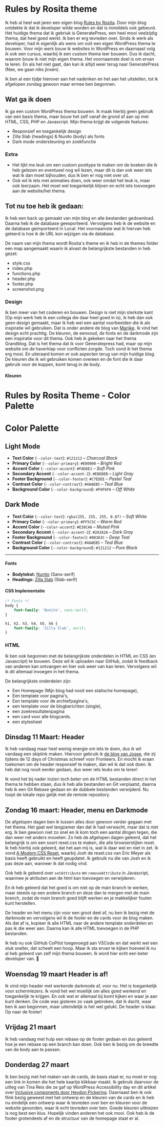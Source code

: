 # Rules by Rosita theme

Ik heb al heel wat jaren een eigen blog [Rules by Rosita](https://www.rulesbyrosita.nl/). Door mijn blog ontdekte ik dat ik developer wilde worden en dat is inmiddels ook gebeurd. 
Het huidige thema dat ik gebriuk is GeneratePress, een heel mooi veelzijdig thema, dat heel goed werkt. Ik ben er erg tevreden over. Sinds ik werk als developer, had ik eigenlijk als wens om ooit een eigen WordPress thema te bouwen. Voor mijn werk bouw ik websites  in WordPress en daarnaast volg ik ook een cursus, waarbij ik een custom thema leer bouwen. Dus ik dacht, waarom bouw ik niet mijn eigen thema. Het voornaamste doel is om ervan te leren. En als het niet gaat, dan kan ik altijd weer terug naar GeneratePress (Nee, we gaan niks jinxen).

Ik ben al een tijdje hierover aan het nadenken en het aan het uitstellen, tot ik afgelopen zondag gewoon maar ermee ben begonnen. 

## Wat ga ik doen

Ik ga een custom WordPress thema bouwen. Ik maak hierbij geen gebruik van een basis thema, maar bouw het zelf vanaf de grond af aan op met HTML, CSS, PHP en Javascript. Mijn thema krijgt de volgende features:

* Responsief en toegankelijk design
* Zilla Slab (headings) & Nunito (body) als fonts
* Dark mode ondersteuning en zoekfunctie

### Extra 

 * Het lijkt me leuk om een custom posttype te maken om de boeken die ik heb gelezen en eventueel nog wil lezen, maar dit is dan ook weer iets wat ik dan moet bijhouden, dus ik ben er nog niet over uit.
 * Ook wil ik iets met animaties doen, ook weer omdat het leuk is, maar ook leerzaam. Het moet wel toegankelijk blijven en echt iets toevoegen aan de website/het thema.

 ## Tot nu toe heb ik gedaan:

 Ik heb een back up gemaakt van mijn blog en alle bestanden gedownload. Daarna heb ik de database geexporteerd. Vervolgens heb ik de website en de database geimporteerd in Local. Het voornaamste wat ik hiervan heb geleerd is hoe ik de URL kon wijzigen via de database. 
 
 De naam van mijn thema wordt Rosita's theme en ik heb in de themes folder een map aangemaakt waarin ik alvast de belangrijkste bestanden in heb gezet:
 * style.css
 * index.php
 * functions.php
 * header.php
 * footer.php
 * screenshot.png

 ### Design
 Ik ben meer van het coderen en bouwen. Design is niet mijn sterkste kant (Op mijn werk heb ik een collega die daar heel goed in is), ik heb dan ook geen design gemaakt, maar ik heb wel een aantal voorbeelden die ik als inspiratie wil gebruiken. Dat is onder andere de blog van [Marijke](https://marijkeluttekes.dev/). Ik vind het design echt prachtig. De kleuren, de eenvoud, de fonts en de darkmode zijn een inspiratie voor dit thema. Ook heb ik gekeken naar het thema Grandblog. Dat is het thema dat ik voor Generatepress had, maar op mijn website om de haverklap voor conflicten zorgde. Toch vond ik het thema erg mooi. En uiteraard komen er ook aspecten terug van mijn huidige blog. De kleuren die ik wil gebruiken komen overeen en de font die ik daar gebruik voor de koppen, komt terug in de body. 

#### Kleuren 

# Rules by Rosita Theme - Color Palette

# Color Palette

## Light Mode
- **Text Color** (`--color-text`): `#121212` – *Charcoal Black*
- **Primary Color** (`--color-primary`): `#E00000` – *Bright Red*
- **Accent Color** (`--color-accent`): `#FAD6E1` – *Soft Pink*
- **Secondary Accent** (`--color-accent-2`): `#EBEBEB` – *Light Gray*
- **Footer Background** (`--color-footer`): `#C7EDEE` – *Pastel Teal*
- **Contrast Color** (`--color-contrast`): `#4AAEB5` – *Teal Blue*
- **Background Color** (`--color-background`): `#F6F6F6` – *Off White*

## Dark Mode
- **Text Color** (`--color-text`): `rgba(255, 255, 255, 0.87)` – *Soft White*
- **Primary Color** (`--color-primary`): `#FF5C5C` – *Warm Red*
- **Accent Color** (`--color-accent`): `#E38CA6` – *Muted Pink*
- **Secondary Accent** (`--color-accent-2`): `#2A2A2A` – *Dark Gray*
- **Footer Background** (`--color-footer`): `#003A3C` – *Deep Teal*
- **Contrast Color** (`--color-contrast`): `#4AAEB5` – *Teal Blue*
- **Background Color** (`--color-background`): `#121212` – *Pure Black*

---

####  Fonts

- **Bodytekst:** [Nunito](https://fonts.google.com/specimen/Nunito) (Sans-serif)  
- **Headings:** [Zilla Slab](https://fonts.google.com/specimen/Zilla+Slab) (Slab-serif)  

#### CSS Implementatie
```css
/* Fonts */
body {
    font-family: 'Nunito', sans-serif;
}

h1, h2, h3, h4, h5, h6 {
    font-family: 'Zilla Slab', serif;
}
```

 ### HTML
 Ik ben ook begonnen met de belangrijkste onderdelen in HTML en CSS (en Javascript) te bouwen. Deze wil ik uploaden naar GitHub, zodat ik feedback van anderen kan ontvangen en hier ook weer van kan leren. Vervolgens wil ik dit allemaal invoegen in het thema. 

 De belangrijkste onderdelen zijn:
 * Een Homepage (Mijn blog had nooit een statische homepage),
 * Een template voor pagina's,
 * Een template voor de archiefpagina's,
 * een template voor de blogberichten (single),
 * een zoekresultatenpagina
 * een card voor alle blogcards. 
 * een stylesheet

## Dinsdag 11 Maart: Header

Ik heb vandaag maar heel weinig energie om iets te doen, dus ik wil vandaag een skiplink maken. Hiervoor gebruik ik [de blog van Josee](https://www.fronteers.nl/nl/blog/2025/01/easy-a11y), die zij tijdens de 12 days of Christmas schreef voor Fronteers. En mocht ik eraan toekomen om de header responsief te maken, dan wil ik dat ook doen. Ik heb dat nog nooit eerder gedaan, dus weer iets leuks om te leren! 

Ik vond het bij nader inzien toch beter om de HTML bestanden direct in het thema te hebben staan, dus ik heb alle bestanden en Git verplaatst, daarna heb ik een Git Rebase gedaan en de dubbele bestanden verwijderd. Nu loopt de lokale repo gelijk met de remote repository.

## Zondag 16 maart: Header, menu en Darkmode

De afgelopen dagen ben ik tussen alles door gewoon verder gegaan met het thema. Het gaat wel langzamer dan dat ik had verwacht, maar dat is niet erg. Ik ben gewoon niet zo snel en ik kom toch een aantal dingen tegen, die dan weer net anders mooeten: Zo heb de afgelopen dagen geleerd, dat het belangrijk is om een soort reset.css te maken, die alle browserstijlen reset. Ik heb hierbij ook geleerd, dat het aan mij is, wat ik daar wel en niet in zet. Ik vond [A Modern CSS Reset](https://www.joshwcomeau.com/css/custom-css-reset/), waarbij Josh de reset.css van Eric Meyer als basis heeft gebruikt en heeft geupdatet. Ik gebruik nu die van Josh en ik pas deze aan, wanneer ik dat nodig vind.

Ook heb ik geleerd over `setAttribute` en `removeAttribute` in Javascript, waarmee je atributen aan de html kan toevoegen en verwijderen. 

En ik heb geleerd dat het goed is om niet op de main branch te werken, maar steeds op een andere branch en deze dan te mergen met de main branch, zodat de main branch goed blijft werken en je makkelijker fouten kunt herstellen. 

De header en het menu zijn voor een groot deel af, nu ben ik bezig met de darkmode en vervolgens wil ik de footer en de cards voor de blog maken. Als dat af is, kopieer ik alle HTML naar de andere template onderdelen en pas ik die weer aan. Daarna kan ik alle HTML toevoegen in de PHP bestanden. 

Ik heb nu ook GitHub CoPilot toegevoegd aan VSCode en dat werkt wel een stuk sneller, dat scheelt een hoop. 
Maar ik sta ervan te kijken hoeveel ik nu al heb geleerd van zelf mijn thema bouwen. Ik word hier echt een beter developer van. :raised_hands:

## Woensdag 19 maart Header is af!

Ik vind mijn header met werkende darkmode af, voor nu. Het is toegankelijk voor schermlezers. Ik vond het wel moeilijk om alles goed werkend en toegankelijk te krijgen. En ook wat er allemaal bij komt kijken en waar je aan kunt denken. De code was gisteren zo vaak gebroken, dat ik dacht, waar ben ik aan begonnen, maar uiteindelijk is het wel gelukt. De header is klaar. Op naar de footer! 

## Vrijdag 21 maart 
Ik heb vandaag met hulp een rebase op de footer gedaan en dus geleerd hoe je een rebase op een branch kan doen. Ook ben ik bezig om de breedte van de body aan te passen.

## Donderdag 27 maart
Ik ben bezig met het maken van de cards, de basis staat er, nu moet er nog een link in komen die het hele kaartje klikbaar maakt. Ik gebruik daarvoor de uitleg van Tina Reis die ze gaf op WordPress Accessibility day en dit artikel over [Inclusive components door Heydon Pickering](https://inclusive-components.design/cards/). Daarnaast ben ik ook flink bezig geweest met het ontwerp en de kleuren van de cards en ik heb nu eindelijk een ontwerp waar ik tevreden over ben en kleuren voor de website gevonden, waar ik echt tevreden over ben. Goede kleuren uitkiezen is nog best een klus. Hopelijk vinden anderen het ook mooi. Ook heb ik de footer grotendeels af en de structuur van de homepage staat er al.  